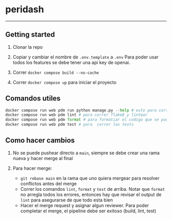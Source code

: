 # peridash
---
## Getting started

1. Clonar la repo

2. Copiar y cambiar el nombre de `.env.template` a `.env`
    Para poder usar todos los features se debe tener una api key de openai.

3. Correr `docker compose build --no-cache`

4. Correr `docker compose up` para iniciar el proyecto

## Comandos utiles

```python
docker compose run web pdm run python manage.py --help # esto para correr cosas de django
docker compose run web pdm lint # para correr flake8 y lintear
docker compose run web pdm format # para formatiar el codigo que se puede auto formatear
docker compose run web pdm test # para  correr los tests
```

## Como hacer cambios

1. No se puede pushear directo a `main`, siempre se debe crear una rama nueva y hacer merge al final

2. Para hacer merge:
    - `git rebase main` en la rama que uno quiera mergear para resolver conflictos antes del merge
    - Correr los comandos `lint`, `format` y `test` de arriba. Notar que `format` no arregla todos los errores, entonces hay que revisar el output de `lint` para asegurarse de que todo esta bien
    - Hacer el merge request y asignar algun reviewer. Para poder completar el merge, el pipeline debe ser exitoso (build, lint, test)